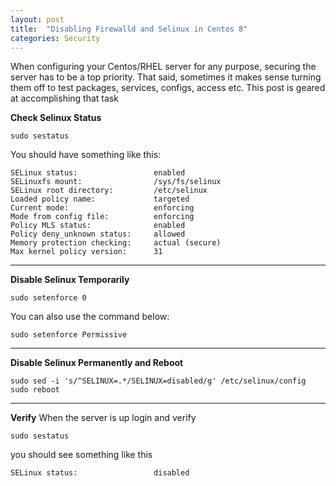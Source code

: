 ```yaml
---
layout: post
title:  "Disabling Firewalld and Selinux in Centos 8"
categories: Security
---
```


When configuring your Centos/RHEL server for any purpose, securing the server has to be a top priority. That said, sometimes it makes
sense turning them off to test packages, services, configs, access etc.
This post is geared at accomplishing that task

**Check Selinux Status**
```
sudo sestatus
```
You should have something like this:
```
SELinux status:                 enabled
SELinuxfs mount:                /sys/fs/selinux
SELinux root directory:         /etc/selinux
Loaded policy name:             targeted
Current mode:                   enforcing
Mode from config file:          enforcing
Policy MLS status:              enabled
Policy deny_unknown status:     allowed
Memory protection checking:     actual (secure)
Max kernel policy version:      31
```
<hr>

**Disable Selinux Temporarily**
```
sudo setenforce 0
```
You can also use the command below:
```
sudo setenforce Permissive
```
<hr>

**Disable Selinux Permanently and Reboot**
```
sudo sed -i 's/^SELINUX=.*/SELINUX=disabled/g' /etc/selinux/config
sudo reboot
```
<hr>

**Verify**
When the server is up login and verify
```
sudo sestatus
```
you should see something like this
```
SELinux status:                 disabled
```
